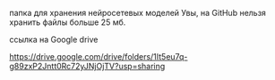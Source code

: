 папка для хранения нейросетевых моделей
Увы, на GitHub нельзя хранить файлы больше 25 мб.

ссылка на Google drive

https://drive.google.com/drive/folders/1It5eu7q-g89zxP2Jntt0Rc72yJNjOjTV?usp=sharing
